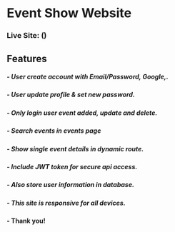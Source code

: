 # Event Show Website
### Live Site: ()
## Features

##### - User create account with Email/Password, Google,.
##### - User update profile & set new password.
##### - Only login user event added, update and delete.
##### - Search events in events page
##### - Show single event details in dynamic route.
##### - Include JWT token for secure api access.
##### - Also store user information in database.
##### - This site is responsive for all devices.


#### - Thank you!